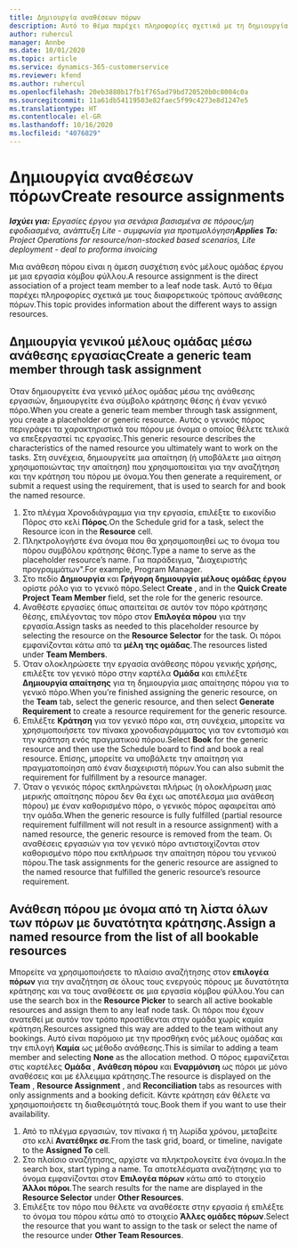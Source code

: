 ```yaml
---
title: Δημιουργία αναθέσεων πόρων
description: Αυτό το θέμα παρέχει πληροφορίες σχετικά με τη δημιουργία αναθέσεων σε γενικούς και καθορισμένους πόρους.
author: ruhercul
manager: Annbe
ms.date: 10/01/2020
ms.topic: article
ms.service: dynamics-365-customerservice
ms.reviewer: kfend
ms.author: ruhercul
ms.openlocfilehash: 20eb3880b17fb1f765ad79bd720520b0c8004c0a
ms.sourcegitcommit: 11a61db54119503e82faec5f99c4273e8d1247e5
ms.translationtype: HT
ms.contentlocale: el-GR
ms.lasthandoff: 10/16/2020
ms.locfileid: "4076829"
---
```

# <a name="create-resource-assignments"></a><span data-ttu-id="16f95-103">Δημιουργία αναθέσεων πόρων</span><span class="sxs-lookup"><span data-stu-id="16f95-103">Create resource assignments</span></span>

<span data-ttu-id="16f95-104">_**Ισχύει για:** Εργασίες έργου για σενάρια βασισμένα σε πόρους/μη εφοδιασμένα, ανάπτυξη Lite - συμφωνία για προτιμολόγηση_</span><span class="sxs-lookup"><span data-stu-id="16f95-104">_**Applies To:** Project Operations for resource/non-stocked based scenarios, Lite deployment - deal to proforma invoicing_</span></span>


<span data-ttu-id="16f95-105">Μια ανάθεση πόρου είναι η άμεση συσχέτιση ενός μέλους ομάδας έργου με μια εργασία κόμβου φύλλου.</span><span class="sxs-lookup"><span data-stu-id="16f95-105">A resource assignment is the direct association of a project team member to a leaf node task.</span></span> <span data-ttu-id="16f95-106">Αυτό το θέμα παρέχει πληροφορίες σχετικά με τους διαφορετικούς τρόπους ανάθεσης πόρων.</span><span class="sxs-lookup"><span data-stu-id="16f95-106">This topic provides information about the different ways to assign resources.</span></span>

## <a name="create-a-generic-team-member-through-task-assignment"></a><span data-ttu-id="16f95-107">Δημιουργία γενικού μέλους ομάδας μέσω ανάθεσης εργασίας</span><span class="sxs-lookup"><span data-stu-id="16f95-107">Create a generic team member through task assignment</span></span>


<span data-ttu-id="16f95-108">Όταν δημιουργείτε ένα γενικό μέλος ομάδας μέσω της ανάθεσης εργασιών, δημιουργείτε ένα σύμβολο κράτησης θέσης ή έναν γενικό πόρο.</span><span class="sxs-lookup"><span data-stu-id="16f95-108">When you create a generic team member through task assignment, you create a placeholder or generic resource.</span></span> <span data-ttu-id="16f95-109">Αυτός ο γενικός πόρος περιγράφει τα χαρακτηριστικά του πόρου με όνομα ο οποίος θέλετε τελικά να επεξεργαστεί τις εργασίες.</span><span class="sxs-lookup"><span data-stu-id="16f95-109">This generic resource describes the characteristics of the named resource you ultimately want to work on the tasks.</span></span> <span data-ttu-id="16f95-110">Στη συνέχεια, δημιουργείτε μια απαίτηση (ή υποβάλετε μια αίτηση χρησιμοποιώντας την απαίτηση) που χρησιμοποιείται για την αναζήτηση και την κράτηση του πόρου με όνομα.</span><span class="sxs-lookup"><span data-stu-id="16f95-110">You then generate a requirement, or submit a request using the requirement, that is used to search for and book the named resource.</span></span>

1. <span data-ttu-id="16f95-111">Στο πλέγμα Χρονοδιάγραμμα για την εργασία, επιλέξτε το εικονίδιο Πόρος στο κελί **Πόρος**.</span><span class="sxs-lookup"><span data-stu-id="16f95-111">On the Schedule grid for a task, select the Resource icon in the **Resource** cell.</span></span>
2. <span data-ttu-id="16f95-112">Πληκτρολογήστε ένα όνομα που θα χρησιμοποιηθεί ως το όνομα του πόρου συμβόλου κράτησης θέσης.</span><span class="sxs-lookup"><span data-stu-id="16f95-112">Type a name to serve as the placeholder resource’s name.</span></span> <span data-ttu-id="16f95-113">Για παράδειγμα, "Διαχειριστής προγραμμάτων".</span><span class="sxs-lookup"><span data-stu-id="16f95-113">For example, Program Manager.</span></span>
3. <span data-ttu-id="16f95-114">Στο πεδίο **Δημιουργία** και **Γρήγορη δημιουργία μέλους ομάδας έργου** ορίστε ρόλο για το γενικό πόρο.</span><span class="sxs-lookup"><span data-stu-id="16f95-114">Select **Create** , and in the **Quick Create Project Team Member** field, set the role for the generic resource.</span></span>
4. <span data-ttu-id="16f95-115">Αναθέστε εργασίες όπως απαιτείται σε αυτόν τον πόρο κράτησης θέσης, επιλέγοντας τον πόρο στον **Επιλογέα πόρου** για την εργασία.</span><span class="sxs-lookup"><span data-stu-id="16f95-115">Assign tasks as needed to this placeholder resource by selecting the resource on the **Resource Selector** for the task.</span></span> <span data-ttu-id="16f95-116">Οι πόροι εμφανίζονται κάτω από τα **μέλη της ομάδας**.</span><span class="sxs-lookup"><span data-stu-id="16f95-116">The resources listed under **Team Members**.</span></span>
5. <span data-ttu-id="16f95-117">Όταν ολοκληρώσετε την εργασία ανάθεσης πόρου γενικής χρήσης, επιλέξτε τον γενικό πόρο στην καρτέλα **Ομάδα** και επιλέξτε **Δημιουργία απαίτησης** για τη δημιουργία μιας απαίτησης πόρου για το γενικό πόρο.</span><span class="sxs-lookup"><span data-stu-id="16f95-117">When you’re finished assigning the generic resource, on the **Team** tab, select the generic resource, and then select **Generate Requirement** to create a resource requirement for the generic resource.</span></span>
6. <span data-ttu-id="16f95-118">Επιλέξτε **Κράτηση** για τον γενικό πόρο και, στη συνέχεια, μπορείτε να χρησιμοποιήσετε τον πίνακα χρονοδιαγράμματος για τον εντοπισμό και την κράτηση ενός πραγματικού πόρου.</span><span class="sxs-lookup"><span data-stu-id="16f95-118">Select **Book** for the generic resource and then use the Schedule board to find and book a real resource.</span></span> <span data-ttu-id="16f95-119">Επίσης, μπορείτε να υποβάλετε την απαίτηση για πραγματοποίηση από έναν διαχειριστή πόρων.</span><span class="sxs-lookup"><span data-stu-id="16f95-119">You can also submit the requirement for fulfillment by a resource manager.</span></span>
7. <span data-ttu-id="16f95-120">Όταν ο γενικός πόρος εκπληρώνεται πλήρως (η ολοκλήρωση μιας μερικής απαίτησης πόρου δεν θα έχει ως αποτέλεσμα μια ανάθεση πόρου) με έναν καθορισμένο πόρο, ο γενικός πόρος αφαιρείται από την ομάδα.</span><span class="sxs-lookup"><span data-stu-id="16f95-120">When the generic resource is fully fulfilled (partial resource requirement fulfillment will not result in a resource assignment) with a named resource, the generic resource is removed from the team.</span></span> <span data-ttu-id="16f95-121">Οι αναθέσεις εργασιών για τον γενικό πόρο αντιστοιχίζονται στον καθορισμένο πόρο που εκπλήρωσε την απαίτηση πόρου του γενικού πόρου.</span><span class="sxs-lookup"><span data-stu-id="16f95-121">The task assignments for the generic resource are assigned to the named resource that fulfilled the generic resource’s resource requirement.</span></span>

## <a name="assign-a-named-resource-from-the-list-of-all-bookable-resources"></a><span data-ttu-id="16f95-122">Ανάθεση πόρου με όνομα από τη λίστα όλων των πόρων με δυνατότητα κράτησης.</span><span class="sxs-lookup"><span data-stu-id="16f95-122">Assign a named resource from the list of all bookable resources</span></span>

<span data-ttu-id="16f95-123">Μπορείτε να χρησιμοποιήσετε το πλαίσιο αναζήτησης στον **επιλογέα πόρων** για την αναζήτηση σε όλους τους ενεργούς πόρους με δυνατότητα κράτησης και να τους αναθέσετε σε μια εργασία κόμβου φύλλου.</span><span class="sxs-lookup"><span data-stu-id="16f95-123">You can use the search box in the **Resource Picker** to search all active bookable resources and assign them to any leaf node task.</span></span> <span data-ttu-id="16f95-124">Οι πόροι που έχουν ανατεθεί με αυτόν τον τρόπο προστίθενται στην ομάδα χωρίς καμία κράτηση.</span><span class="sxs-lookup"><span data-stu-id="16f95-124">Resources assigned this way are added to the team without any bookings.</span></span> <span data-ttu-id="16f95-125">Αυτό είναι παρόμοιο με την προσθήκη ενός μέλους ομάδας και την επιλογή **Καμία** ως μέθοδο ανάθεσης.</span><span class="sxs-lookup"><span data-stu-id="16f95-125">This is similar to adding a team member and selecting **None** as the allocation method.</span></span> <span data-ttu-id="16f95-126">Ο πόρος εμφανίζεται στις καρτέλες **Ομάδα** , **Ανάθεση πόρου** και **Εναρμόνιση** ως πόροι με μόνο αναθέσεις και με έλλειμμα κράτησης.</span><span class="sxs-lookup"><span data-stu-id="16f95-126">The resource is displayed on the **Team** , **Resource Assignment** , and **Reconciliation** tabs as resources with only assignments and a booking deficit.</span></span> <span data-ttu-id="16f95-127">Κάντε κράτηση εάν θέλετε να χρησιμοποιήσετε τη διαθεσιμότητά τους.</span><span class="sxs-lookup"><span data-stu-id="16f95-127">Book them if you want to use their availability.</span></span>

1. <span data-ttu-id="16f95-128">Από το πλέγμα εργασιών, τον πίνακα ή τη λωρίδα χρόνου, μεταβείτε στο κελί **Ανατέθηκε σε**.</span><span class="sxs-lookup"><span data-stu-id="16f95-128">From the task grid, board, or timeline, navigate to the **Assigned To** cell.</span></span>
2. <span data-ttu-id="16f95-129">Στο πλαίσιο αναζήτησης, αρχίστε να πληκτρολογείτε ένα όνομα.</span><span class="sxs-lookup"><span data-stu-id="16f95-129">In the search box, start typing a name.</span></span> <span data-ttu-id="16f95-130">Τα αποτελέσματα αναζήτησης για το όνομα εμφανίζονται στον **Επιλογέα πόρων** κάτω από το στοιχείο **Άλλοι πόροι**.</span><span class="sxs-lookup"><span data-stu-id="16f95-130">The search results for the name are displayed in the **Resource Selector** under **Other Resources**.</span></span>
3. <span data-ttu-id="16f95-131">Επιλέξτε τον πόρο που θέλετε να αναθέσετε στην εργασία ή επιλέξτε το όνομα του πόρου κάτω από το στοιχείο **Άλλες ομάδες πόρων**.</span><span class="sxs-lookup"><span data-stu-id="16f95-131">Select the resource that you want to assign to the task or select the name of the resource under **Other Team Resources**.</span></span>
